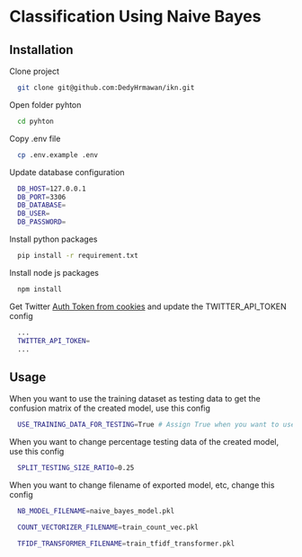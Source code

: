 # Classification Using Naive Bayes

## Installation

Clone project

```bash
  git clone git@github.com:DedyHrmawan/ikn.git
```

Open folder pyhton

```bash
  cd pyhton
```

Copy .env file

```bash
  cp .env.example .env
```

Update database configuration

```bash
  DB_HOST=127.0.0.1
  DB_PORT=3306
  DB_DATABASE=
  DB_USER=
  DB_PASSWORD=
```

Install python packages

```bash
  pip install -r requirement.txt
```

Install node js packages

```bash
  npm install
```

Get Twitter [Auth Token from cookies](twitter_api_token.png) and update the TWITTER_API_TOKEN config

```bash
  ...
  TWITTER_API_TOKEN=
  ...
```

## Usage

When you want to use the training dataset as testing data to get the confusion matrix of the created model, use this config

```bash
  USE_TRAINING_DATA_FOR_TESTING=True # Assign True when you want to use data training for testing confusion matrix
```

When you want to change percentage testing data of the created model, use this config

```bash
  SPLIT_TESTING_SIZE_RATIO=0.25
```

When you want to change filename of exported model, etc, change this config

```bash
  NB_MODEL_FILENAME=naive_bayes_model.pkl

  COUNT_VECTORIZER_FILENAME=train_count_vec.pkl

  TFIDF_TRANSFORMER_FILENAME=train_tfidf_transformer.pkl
```

